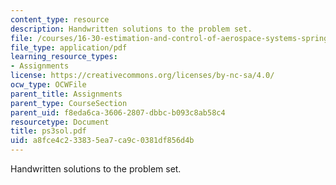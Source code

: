 ```yaml
---
content_type: resource
description: Handwritten solutions to the problem set.
file: /courses/16-30-estimation-and-control-of-aerospace-systems-spring-2004/a8fce4c233835ea7ca9c0381df856d4b_ps3sol.pdf
file_type: application/pdf
learning_resource_types:
- Assignments
license: https://creativecommons.org/licenses/by-nc-sa/4.0/
ocw_type: OCWFile
parent_title: Assignments
parent_type: CourseSection
parent_uid: f8eda6ca-3606-2807-dbbc-b093c8ab58c4
resourcetype: Document
title: ps3sol.pdf
uid: a8fce4c2-3383-5ea7-ca9c-0381df856d4b
---
```

Handwritten solutions to the problem set.